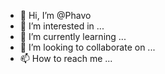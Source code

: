 - 👋 Hi, I’m @Phavo
- 👀 I’m interested in ...
- 🌱 I’m currently learning ...
- 💞️ I’m looking to collaborate on ...
- 📫 How to reach me ...

<!---
Phavo/Phavo is a ✨ special ✨ repository because its `README.md` (this file) appears on your GitHub profile.
You can click the Preview link to take a look at your changes.
--->

